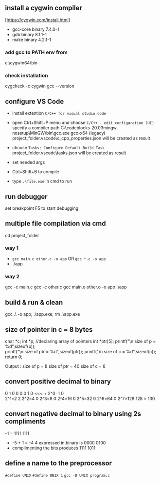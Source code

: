 ## install a cygwin compiler
[https://cygwin.com/install.html]
- gcc-core binary 7.4.0-1
- gdb binary 8.1.1-1
- make binary 4.2.1-1
### add gcc to PATH env from 
c:\cygwin64\bin

### check installation
cygcheck -c cygwin
gcc --version

## configure VS Code
* install extention 
`C/C++ for visual studio code`
* open Ctrl+Shift+P menu and choose `C/C++ - edit configuration (UI)`
specify a compiler path
C:\codeblocks-20.03mingw-nosetup\MinGW\bin\gcc.exe
gcc-x64 (legacy)
project_folder\.vscode\c_cpp_properties.json will be created as result 

* choose `Tasks: Configure Default Build Task`
project_folder\.vscode\tasks.json will be created as result 
* set needed args
* Ctrl+Shift+B to compile
* type `.\file.exe` in cmd to run

## run debugger
set breakpoint
F5 to start debugging

## multiple file compilation via cmd
cd project_folder
### way 1
* `gcc main.c other.c -o app` OR `gcc *.c -o app`
* ./app

### way 2
gcc -c main.c
gcc -c other.c
gcc main.o other.o -o app
.\app

## build & run & clean
gcc .\ -o app; .\app.exe; rm .\app.exe

## size of pointer in c = 8 bytes
char *c;
int *p;
//declaring array of pointers
int *ptr[5];
printf("\n size of p = %d",sizeof(p));  
printf("\n size of ptr = %d",sizeof(ptr)); 
printf("\n size of c = %d",sizeof(c)); 
return 0;

Output :
size of p = 8
size of ptr = 40
size of c = 8

## convert positive decimal to binary
0       1       0       0       0       0       1       0     <<<   +
                                                        2^0=1       0   
                                                2^1=2               2
                                            2^2=4                   0
                                    2^3=8                           0
                            2^4=16                                  0
                    2^5=32                                          0
            2^6=64                                                  0
    2^7=128                                                         128
                                                                  = 130


## convert negative decimal to binary using 2s compliments
-1 = 1111 1111
* -5 + 1 = -4
4 expressed in binary is 0000 0100
* complimenting the bits produces 1111 1011

## define a name to the preprocessor
`#define UNIX`
`#define UNIX 1`
`gcc -D UNIX program.c`